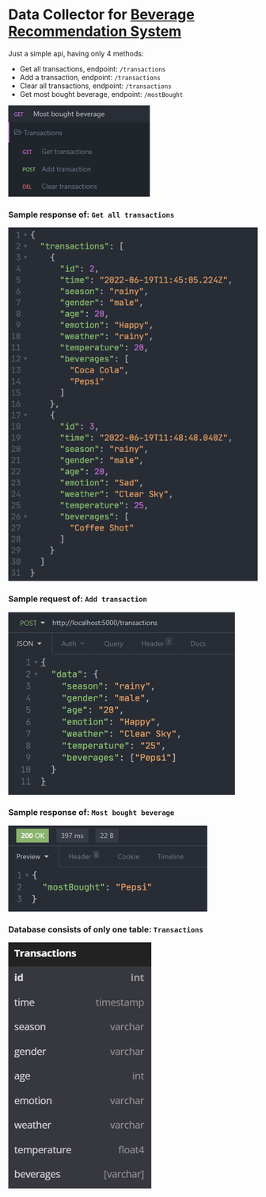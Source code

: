 # Data Collector for [Beverage Recommendation System](https://github.com/Eessh/beverage-recommendation-system/)

Just a simple api, having only 4 methods:
- Get all transactions, endpoint: `/transactions`
- Add a transaction, endpoint: `/transactions`
- Clear all transactions, endpoint: `/transactions`
- Get most bought beverage, endpoint: `/mostBought`

![Api Methods](./screenshots/api_methods.png)

### Sample response of: `Get all transactions`
![Get all transactions](./screenshots/get_transactions.png)

### Sample request of: `Add transaction`
![Add transaction](./screenshots//add_transaction.png)

### Sample response of: `Most bought beverage`
![Most bought beverage](./screenshots/most_bought.png)

### Database consists of only one table: `Transactions`
![Transactions table](./screenshots/db_table.png)